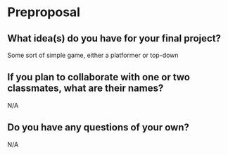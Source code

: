 # Preproposal

## What idea(s) do you have for your final project?

Some sort of simple game, either a platformer or top-down

## If you plan to collaborate with one or two classmates, what are their names?

N/A

## Do you have any questions of your own?

N/A
